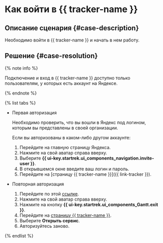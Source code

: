 # Как войти в {{ tracker-name }}


## Описание сценария {#case-description}

Необходимо войти в {{ tracker-name }} и начать в нем работу.

## Решение {#case-resolution}

{% note info %}

Подключение и вход в {{ tracker-name }} доступно только пользователям, у которых есть аккаунт на Яндексе.

{% endnote %}

{% list tabs %}

- Первая авторизация
    
    Необходимо проверить, что вы вошли в Яндекс под логином, которым вы представлены в своей организации. 
    
    Если вы авторизованы в каком-либо другом аккаунте: 

    1. Перейдите на главную страницу Яндекса.
    1. Нажмите на свой аватар справа вверху. 
    1. Выберите **{{ ui-key.startrek.ui_components_navigation.invite-user }}**. 
    1. В открывшемся окне введите ваш логин и пароль.
    1. Перейдите на [страницу {{ tracker-name }}]({{ link-tracker }}).

- Повторная авторизация
    
    1. Перейдите по этой [ссылке](https://tracker.yandex.ru/connect/clear_organization?retpath=https://tracker.yandex.ru/hi-there).
    1. Нажмите на свой аватар справа вверху.
    1. Нажмите на кнопку **{{ ui-key.startrek.ui_components_Gantt.exit }}**. 
    1. Перейдите на [страницу {{ tracker-name }}](https://yandex.cloud/ru/services/tracker).
    1. Выберите **Открыть сервис**.
    1. Авторизуйтесь заново.

{% endlist %}